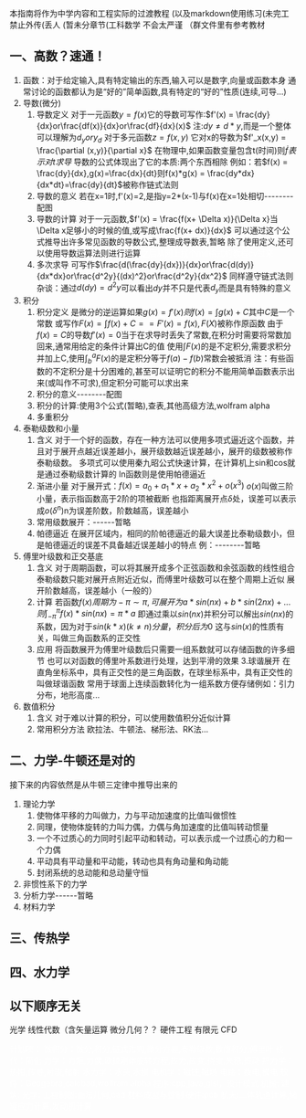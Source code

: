 本指南将作为中学内容和工程实际的过渡教程
(以及markdown使用练习(未完工 禁止外传(丢人
(暂未分章节(工科数学 不会太严谨
（群文件里有参考教材
## 一、高数？速通！
1. 函数：对于给定输入,具有特定输出的东西,输入可以是数字,向量或函数本身
通常讨论的函数都认为是“好的”简单函数,具有特定的“好的”性质(连续,可导…)
2. 导数(微分)
	1. 导数定义
	对于一元函数$y=f(x)$它的导数可写作:$f'(x) = \frac{dy}{dx}or\frac{df(x)}{dx}or\frac{df}{dx}(x)$
	注:$dy \neq d*y$,而是一个整体可以理解为$d_yory_d$
	对于多元函数$z = f(x,y)$ 它对x的导数为$f'_x(x,y) = \frac{\partial (x,y)}{\partial x}$
	在物理中,如果函数变量包含t(时间)则$\dot f表示对t求导$
	导数的公式体现出了它的本质:两个东西相除
	例如：若$f(x) = \frac{dy}{dx},g(x)=\frac{dx}{dt}则f(x)*g(x) = \frac{dy*dx}{dx*dt}=\frac{dy}{dt}$被称作链式法则
	2. 导数的意义
	若在x=1时,f'(x)=2,是指y=2*(x-1)与f(x)在x=1处相切--------配图
	3. 导数的计算
	对于一元函数,$f'(x) = \frac{f(x+ \Delta x)}{\Delta x}当\Delta x足够小的时候的值,或写成\frac{f(x+ dx)}{dx}$
	可以通过这个公式推导出许多常见函数的导数公式,整理成导数表,暂略
	除了使用定义,还可以使用导数运算法则进行运算<font color=#ffffff>之后从网上找个md格式的教程cv过来</font>
	4. 多次求导
	可写作$\frac{d(\frac{dy}{dx})}{dx}or\frac{d(dy)}{dx*dx}or\frac{d^2y}{(dx)^2}or\frac{d^2y}{dx^2}$
	同样遵守链式法则
杂谈：通过$d(dy)=d^2y$可以看出$dy$并不只是代表$d_y$而是具有特殊的意义
3. 积分
	1. 积分定义
	是微分的逆运算如果$g(x)=f'(x)则f(x)=\int g(x)+C$其中$C$是一个常数
	或写作$F(x) = \int f(x)+C==F'(x)=f(x),F(X)$被称作原函数
	由于$f(x)=C$的导数$f'(x)=0$当于在求导时丢失了常数,在积分时需要将常数加回来,通常用给定的条件计算出C的值
	使用$\int F(x)$的是不定积分,需要求积分并加上C,使用$\int^a_bF(x)$的是定积分等于$f(a)-f(b)$常数会被抵消
	注：有些函数的不定积分是十分困难的,甚至可以证明它的积分不能用简单函数表示出来(或叫作不可求),但定积分可能可以求出来
	2. 积分的意义--------配图
	3. 积分的计算:使用3个公式(暂略),查表,其他高级方法,wolfram alpha
	4. 多重积分
4. 泰勒级数和小量
	1. 含义
	对于一个好的函数，存在一种方法可以使用多项式逼近这个函数，并且对于展开点越近误差越小，展开级数越近误差越小，展开的级数被称作泰勒级数。
	多项式可以使用秦九昭公式快速计算，在计算机上sin和cos就是通过泰勒级数计算的
	ln函数则是使用帕德逼近
	2. 渐进小量
	对于展开式：$f(x) = a_0+a_1*x+a_2*x^2+o(x^3)$
	$o(x)$叫做三阶小量，表示指函数高于2阶的项被截断
	也指距离展开点$\delta$处，误差可以表示成$o(\delta^n)$n为误差阶数，阶数越高，误差越小
	3. 常用级数展开：------暂略
	4. 帕德逼近
	在展开区域内，相同的阶帕德逼近的最大误差比泰勒级数小，但是帕德逼近的误差不具备越近误差越小的特点
	例：--------暂略
5. 傅里叶级数和正交基底
	1. 含义
	对于周期函数，可以将其展开成多个正弦函数和余弦函数的线性组合
	泰勒级数只能对展开点附近近似，而傅里叶级数可以在整个周期上近似
	展开阶数越高，误差越小（一般的）
	2. 计算
	若函数$f(x)周期为-\pi \sim \pi,可展开为a*sin(nx)+b*sin(2nx)+...则 \int^\pi_{-\pi} f(x)*sin(nx) = \pi*a$
	即通过乘以$sin(nx)$并积分可以解出$sin(nx)$的系数，因为对于$sin(k*x)(k \neq n)分量，积分后为0$
	这与$sin(x)$的性质有关，叫做三角函数系的正交性
	4. 应用
	将函数展开为傅里叶级数后只需要一组系数就可以存储函数的许多细节
	也可以对函数的傅里叶系数进行处理，达到平滑的效果
	3.球谐展开
	在直角坐标系中，具有正交性的是三角函数，在球坐标系中，具有正交性的叫做球谐函数
	常用于球面上连续函数转化为一组系数方便存储例如：引力分布，地形高度...
6. 数值积分
	1. 含义
	对于难以计算的积分，可以使用数值积分近似计算
	2. 常用积分方法
	欧拉法、牛顿法、梯形法、RK法...
## 二、力学-牛顿还是对的
接下来的内容依然是从牛顿三定律中推导出来的
1. 理论力学
	1. 使物体平移的力叫做力，力与平动加速度的比值叫做惯性
	2. 同理，使物体旋转的力叫力偶，力偶与角加速度的比值叫转动惯量
	3. 一个不过质心的力同时引起平动和转动，可以表示成一个过质心的力和一个力偶
	4. 平动具有平动量和平动能，转动也具有角动量和角动能
	5. 封闭系统的总动能和总动量守恒
2. 非惯性系下的力学
3. 分析力学------暂略
4. 材料力学
## 三、传热学
## 四、水力学
## 以下顺序无关
光学
线性代数（含矢量运算
微分几何？？
硬件工程
有限元
CFD

<font color=#ffffff>
计划项：
微积分：微分,积分,链式法则,微分方程,泰勒级数,数值积分,傅里叶
线代：简化
力学：力矩,力偶,欧拉刚体旋转方程,应力,应变,挠度,失稳,振动
热力学：热阻,传导,对流,辐射
水力学：水头,水损
电机学：磁链,磁场
电路：数电,模电
软件：Geogebra,calcbad,wolfram alpha
程序:cpp,java,glsl，设计模式
机械:
建筑:
光学:
工程制图:画法几何,cad
材料成型与控制
硬件:pcb
航天:二体轨道计算,储罐应力计算,发动机计算
</font>